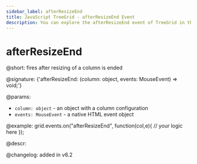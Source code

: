```yaml
---
sidebar_label: afterResizeEnd
title: JavaScript TreeGrid - afterResizeEnd Event 
description: You can explore the afterResizeEnd event of TreeGrid in the documentation of the DHTMLX JavaScript UI library. Browse developer guides and API reference, try out code examples and live demos, and download a free 30-day evaluation version of DHTMLX Suite.
---
```


# afterResizeEnd

@short: fires after resizing of a column is ended

@signature: {'afterResizeEnd: (column: object, events: MouseEvent) => void;'}

@params:
- `column: object` - an object with a column configuration
- `events: MouseEvent` - a native HTML event object

@example:
grid.events.on("afterResizeEnd", function(col,e){
	// your logic here
});

@descr:

@changelog:
added in v6.2
